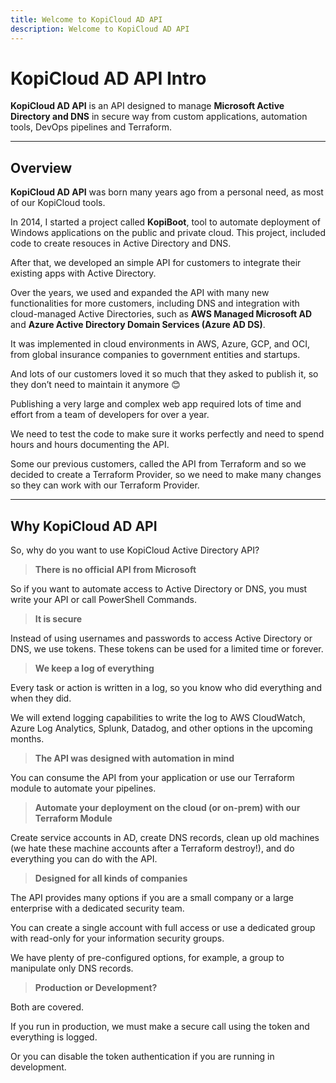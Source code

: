 ```yaml
---
title: Welcome to KopiCloud AD API
description: Welcome to KopiCloud AD API
---
```


# KopiCloud AD API Intro

**KopiCloud AD API** is an API designed to manage **Microsoft Active Directory and DNS** in secure way from custom applications, automation tools, DevOps pipelines and Terraform.

----

## Overview

**KopiCloud AD API** was born many years ago from a personal need, as most of our KopiCloud tools. 

In 2014, I started a project called **KopiBoot**, tool to automate deployment of Windows applications on the public and private cloud.
This project, included code to create resouces in Active Directory and DNS.

After that, we developed an simple API for customers to integrate their existing apps with Active Directory. 

Over the years, we used and expanded the API with many new functionalities for more customers, including DNS and integration with cloud-managed Active Directories, such as **AWS Managed Microsoft AD** and **Azure Active Directory Domain Services (Azure AD DS)**. 

It was implemented in cloud environments in AWS, Azure, GCP, and OCI, from global insurance companies to government entities and startups. 

And lots of our customers loved it so much that they asked to publish it, so they don’t need to maintain it anymore 😊

Publishing a very large and complex web app required lots of time and effort from a team of developers for over a year. 

We need to test the code to make sure it works perfectly and need to spend hours and hours documenting the API. 

Some our previous customers, called the API from Terraform and so we decided to create a Terraform Provider, so we need to make many changes so they can work with our Terraform Provider.

----

## Why KopiCloud AD API

So, why do you want to use KopiCloud Active Directory API? 

> **There is no official API from Microsoft**

So if you want to automate access to Active Directory or DNS, you must write your API or call PowerShell Commands.

> **It is secure**

Instead of using usernames and passwords to access Active Directory or DNS, we use tokens. 
These tokens can be used for a limited time or forever. 

> **We keep a log of everything**

Every task or action is written in a log, so you know who did everything and when they did. 

We will extend logging capabilities to write the log to AWS CloudWatch, Azure Log Analytics, Splunk, Datadog, and other options in the upcoming months.

> **The API was designed with automation in mind**

You can consume the API from your application or use our Terraform module to automate your pipelines.

> **Automate your deployment on the cloud (or on-prem) with our Terraform Module**

Create service accounts in AD, create DNS records, clean up old machines (we hate these machine accounts after a Terraform destroy!), and do everything you can do with the API.

> **Designed for all kinds of companies**

The API provides many options if you are a small company or a large enterprise with a dedicated security team. 

You can create a single account with full access or use a dedicated group with read-only for your information security groups.

We have plenty of pre-configured options, for example, a group to manipulate only DNS records.

> **Production or Development?**

Both are covered. 

If you run in production, we must make a secure call using the token and everything is logged. 

Or you can disable the token authentication if you are running in development.
